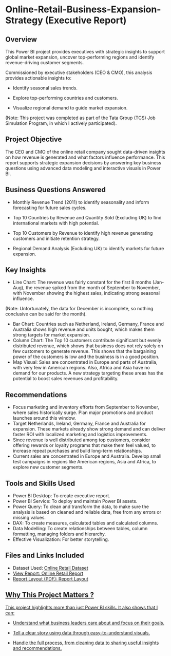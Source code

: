 # Online-Retail-Business-Expansion-Strategy (Executive Report)
## Overview
This Power BI project provides executives with strategic insights to support global market expansion, uncover top-performing regions and identify revenue-driving customer segments. 

Commissioned by executive stakeholders (CEO & CMO), this analysis provides actionable insights to:

- Identify seasonal sales trends.

- Explore top-performing countries and customers.

- Visualize regional demand to guide market expansion.

(Note: This project was completed as part of the Tata Group (TCS) Job Simulation Program, in which I actively participated). 

## Project Objective
The CEO and CMO of the online retail company sought data-driven insights on how revenue is generated and what factors influence performance. This report supports strategic expansion decisions by answering key business questions using advanced data modeling and interactive visuals in Power BI.

## Business Questions Answered
- Monthly Revenue Trend (2011) to identify seasonality and inform forecasting for future sales cycles.

- Top 10 Countries by Revenue and Quantity Sold (Excluding UK) to find international markets with high potential.

- Top 10 Customers by Revenue to identify high revenue generating customers and initiate retention strategy.

- Regional Demand Analysis (Excluding UK) to identify markets for future expansion.

## Key Insights
- Line Chart: The revenue was fairly constant for the first 8 months (Jan-Aug), the revenue spiked from the month of September to November, with November showing the highest sales, indicating strong seasonal influence.

(Note: Unfortunately, the data for December is incomplete, so nothing conclusive can be said for the month).
- Bar Chart: Countries such as Netherland, Ireland, Germany, France and Australia shows high revenue and units bought, which makes them strong targets for market expansion.
- Column Chart: The Top 10 customers contribute significant but evenly distributed revenue, which shows that business does not rely solely on few customers to generate revenue. This 
  shows that the bargaining power of the customers is low and the business is in a good position.
- Map Visual: Sales are concentrated in Europe and parts of Australia, with very few in American regions. Also, Africa and Asia have no demand for our products. A new strategy targeting 
  these areas has the potential to boost sales revenues and profitability.

## Recommendations
- Focus marketing and inventory efforts from September to November, where sales historically surge. Plan major promotions and product launches around this window.
- Target Netherlands, Ireland, Germany, France and Australia for expansion. These markets already show strong demand and can deliver faster ROI with localized marketing and logistics 
  improvements.
- Since revenue is well distributed among top customers, consider offering rewards or loyalty programs that make them feel valued, to increase repeat purchases and build long-term 
  relationships.
- Current sales are concentrated in Europe and Australia. Develop small test campaigns in regions like American regions, Asia and Africa, to explore new customer segments.

## Tools and Skills Used
- Power BI Desktop: To create executive report.
- Power BI Service: To deploy and maintain Power BI assets.
- Power Query: To clean and transform the data, to make sure the analysis is based on cleaned and reliable data, free from any errors or missing values.
- DAX: To create measures, calculated tables and calculated columns.
- Data Modelling: To create relationships between tables, column formatting, managing folders and hierarchy.
- Effective Visualization: For better storytelling.

## Files and Links Included
- Dataset Used: <a href="https://github.com/Pankaj-M-Deori/Online-Retail-Business-Expansion-Strategy-Power-BI-Analysis/blob/main/Online%20Retail.xlsx">Online Retail Dataset
- View Report: <a href="https://app.powerbi.com/links/UL24lUeiRd?ctid=7f2cea9c-d8e4-4c74-a024-cb436d9ecfd5&pbi_source=linkShare">Online Retail Report
- Report Layout (PDF): <a href="https://github.com/Pankaj-M-Deori/Online-Retail-Business-Expansion-Strategy-Power-BI-Analysis/blob/main/Online%20Retail.pdf">Report Layout

## Why This Project Matters ?
This project highlights more than just Power BI skills. It also shows that I can:

- Understand what business leaders care about and focus on their goals.

- Tell a clear story using data through easy-to-understand visuals.

- Handle the full process, from cleaning data to sharing useful insights and recommendations.


